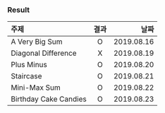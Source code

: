 ### Result
| 주제 | 결과 | 날짜 |
| :--- | :---: | ---: |
| A Very Big Sum | O | 2019.08.16 |
| Diagonal Difference | X | 2019.08.19 |
| Plus Minus | O | 2019.08.20 |
| Staircase | O | 2019.08.21 |
| Mini-Max Sum | O | 2019.08.22 |
| Birthday Cake Candies | O | 2019.08.23 |
